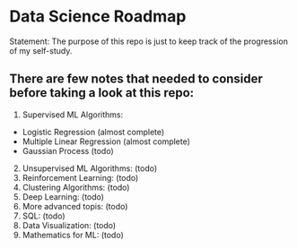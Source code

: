 # Data Science Roadmap
Statement: The purpose of this repo is just to keep track of the progression of my self-study.
## There are few notes that needed to consider before taking a look at this repo:
1. Supervised ML Algorithms:
  * Logistic Regression (almost complete)
  * Multiple Linear Regression (almost complete)
  * Gaussian Process (todo)
2. Unsupervised ML Algorithms: (todo)
3. Reinforcement Learning: (todo)
4. Clustering Algorithms: (todo)
5. Deep Learning: (todo)
6. More advanced topis: (todo)
7. SQL: (todo)
8. Data Visualization: (todo)
9. Mathematics for ML: (todo)
